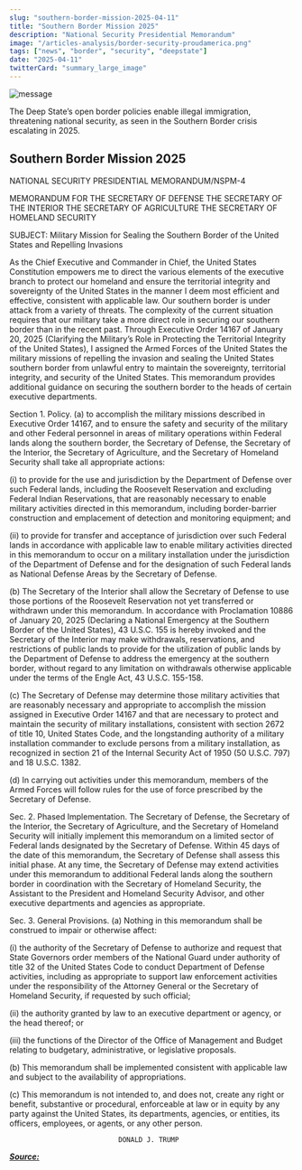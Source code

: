 ```yaml
---
slug: "southern-border-mission-2025-04-11"
title: "Southern Border Mission 2025"
description: "National Security Presidential Memorandum"
image: "/articles-analysis/border-security-proudamerica.png"
tags: ["news", "border", "security", "deepstate"]
date: "2025-04-11"
twitterCard: "summary_large_image"
---
```


![message](/articles-analysis/border-security-proudamerica.png)

The Deep State’s open border policies enable illegal immigration, threatening national security, as seen in the Southern Border crisis escalating in 2025.

<!-- truncate -->

## Southern Border Mission 2025

NATIONAL SECURITY PRESIDENTIAL MEMORANDUM/NSPM-4

MEMORANDUM FOR THE SECRETARY OF DEFENSE
               THE SECRETARY OF THE INTERIOR
               THE SECRETARY OF AGRICULTURE
               THE SECRETARY OF HOMELAND SECURITY

SUBJECT:      Military Mission for Sealing the Southern Border of the United States and Repelling Invasions

As the Chief Executive and Commander in Chief, the United States Constitution empowers me to direct the various elements of the executive branch to protect our homeland and ensure the territorial integrity and sovereignty of the United States in the manner I deem most efficient and effective, consistent with applicable law.  Our southern border is under attack from a variety of threats.  The complexity of the current situation requires that our military take a more direct role in securing our southern border than in the recent past.  Through Executive Order 14167 of January 20, 2025 (Clarifying the Military’s Role in Protecting the Territorial Integrity of the United States), I assigned the Armed Forces of the United States the military missions of repelling the invasion and sealing the United States southern border from unlawful entry to maintain the sovereignty, territorial integrity, and security of the United States.  This memorandum provides additional guidance on securing the southern border to the heads of certain executive departments.

Section 1.  Policy. (a) to accomplish the military missions described in Executive Order 14167, and to ensure the safety and security of the military and other Federal personnel in areas of military operations within Federal lands along the southern border, the Secretary of Defense, the Secretary of the Interior, the Secretary of Agriculture, and the Secretary of Homeland Security shall take all appropriate actions:

(i)    to provide for the use and jurisdiction by the Department of Defense over such Federal lands, including the Roosevelt Reservation and excluding Federal Indian Reservations, that are reasonably necessary to enable military activities directed in this memorandum, including border-barrier construction and emplacement of detection and monitoring equipment; and

(ii)   to provide for transfer and acceptance of jurisdiction over such Federal lands in accordance with applicable law to enable military activities directed in this memorandum to occur on a military installation under the jurisdiction of the Department of Defense and for the designation of such Federal lands as National Defense Areas by the Secretary of Defense.

(b)  The Secretary of the Interior shall allow the Secretary of Defense to use those portions of the Roosevelt Reservation not yet transferred or withdrawn under this memorandum. In accordance with Proclamation 10886 of January 20, 2025 (Declaring a National Emergency at the Southern Border of the United States), 43 U.S.C. 155 is hereby invoked and the Secretary of the Interior may make withdrawals, reservations, and restrictions of public lands to provide for the utilization of public lands by the Department of Defense to address the emergency at the southern border, without regard to any limitation on withdrawals otherwise applicable under the terms of the Engle Act, 43 U.S.C. 155-158.

(c)  The Secretary of Defense may determine those military activities that are reasonably necessary and appropriate to accomplish the mission assigned in Executive Order 14167 and that are necessary to protect and maintain the security of military installations, consistent with section 2672 of title 10, United States Code, and the longstanding authority of a military installation commander to exclude persons from a military installation, as recognized in section 21 of the Internal Security Act of 1950 (50 U.S.C. 797) and 18 U.S.C. 1382.

(d)  In carrying out activities under this memorandum, members of the Armed Forces will follow rules for the use of force prescribed by the Secretary of Defense.

Sec. 2.  Phased Implementation. The Secretary of Defense, the Secretary of the Interior, the Secretary of Agriculture, and the Secretary of Homeland Security will initially implement this memorandum on a limited sector of Federal lands designated by the Secretary of Defense.  Within 45 days of the date of this memorandum, the Secretary of Defense shall assess this initial phase.  At any time, the Secretary of Defense may extend activities under this memorandum to additional Federal lands along the southern border in coordination with the Secretary of Homeland Security, the Assistant to the President and Homeland Security Advisor, and other executive departments and agencies as appropriate.

Sec. 3.  General Provisions.  (a)  Nothing in this memorandum shall be construed to impair or otherwise affect:

(i)    the authority of the Secretary of Defense to authorize and request that State Governors order members of the National Guard under authority of title 32 of the United States Code to conduct Department of Defense activities, including as appropriate to support law enforcement activities under the responsibility of the Attorney General or the Secretary of Homeland Security, if requested by such official;

(ii)   the authority granted by law to an executive department or agency, or the head thereof; or

(iii)  the functions of the Director of the Office of Management and Budget relating to budgetary, administrative, or legislative proposals.

(b)  This memorandum shall be implemented consistent with applicable law and subject to the availability of appropriations.

(c)  This memorandum is not intended to, and does not, create any right or benefit, substantive or procedural, enforceable at law or in equity by any party against the United States, its departments, agencies, or entities, its officers, employees, or agents, or any other person.

                               DONALD J. TRUMP

***[Source:](https://www.whitehouse.gov/presidential-actions/2025/04/military-mission-for-sealing-the-southern-border-of-the-united-states-and-repelling-invasions/)***
